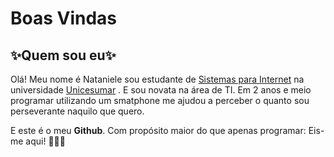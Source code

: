 
# Boas Vindas
## ✨Quem sou eu✨
Olá! Meu nome é Nataniele sou estudante de [Sistemas para Internet](https://instagram.com/sistemasparainternetunicesumar?igshid=OGQ5ZDc2ODk2ZA==) na universidade [Unicesumar](https://instagram.com/unicesumaroficial?igshid=OGQ5ZDc2ODk2ZA==) . E sou novata na área de TI. Em 2 anos e meio programar utilizando um smatphone me ajudou a perceber o quanto sou perseverante naquilo que quero. 

 E este é o meu **Github**. Com propósito maior do que apenas programar: Eis-me aqui! 🤍🇧🇷
